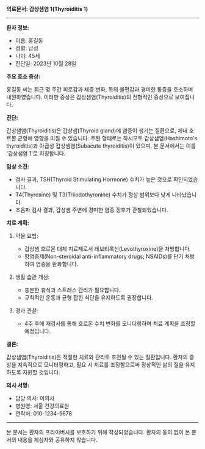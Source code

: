**의료문서: 갑상샘염 1(Thyroiditis 1)**

---

**환자 정보:**

- 이름: 홍길동
- 성별: 남성
- 나이: 45세
- 진단일: 2023년 10월 28일

**주요 호소 증상:**

홍길동 씨는 최근 몇 주간 피로감과 체중 변화, 목의 불편감과 경미한 통증을 호소하며 내원하였습니다. 이러한 증상은 갑상샘염(Thyroiditis)의 전형적인 증상으로 보여집니다.

**진단:**

갑상샘염(Thyroiditis)은 갑상샘(Thyroid gland)에 염증이 생기는 질환으로, 체내 호르몬 균형에 영향을 미칠 수 있습니다. 주된 형태로는 하시모토 갑상샘염(Hashimoto's thyroiditis)과 아급성 갑상샘염(Subacute thyroiditis)이 있으며, 본 문서에서는 이를 '갑상샘염 1'로 지칭합니다.

**임상 소견:**

- 검사 결과, TSH(Thyroid Stimulating Hormone) 수치가 높은 것으로 확인되었습니다.
- T4(Thyroxine) 및 T3(Triiodothyronine) 수치가 정상 범위보다 낮게 나타났습니다.
- 초음파 검사 결과, 갑상샘 주변에 경미한 염증 징후가 관찰되었습니다.

**치료 계획:**

1. 약물 요법:
   - 갑상샘 호르몬 대체 치료제로서 레보티록신(Levothyroxine)을 처방합니다.
   - 항염증제(Non-steroidal anti-inflammatory drugs; NSAIDs)를 단기 처방하여 염증을 완화합니다.

2. 생활 습관 개선:
   - 충분한 휴식과 스트레스 관리가 필요합니다.
   - 규칙적인 운동과 균형 잡힌 식단을 유지하도록 권장합니다.

3. 경과 관찰:
   - 4주 후에 재검사를 통해 호르몬 수치 변화를 모니터링하며 치료 계획을 조정할 예정입니다.

**결론:**

갑상샘염(Thyroiditis)은 적절한 치료와 관리로 호전될 수 있는 질환입니다. 환자의 증상을 지속적으로 모니터링하고, 필요 시 치료를 조정함으로써 정상적인 삶의 질을 유지하도록 지원할 것입니다.

**의사 서명:**

- 담당 의사: 이의사
- 병원명: 서울 건강의료원
- 연락처: 010-1234-5678

---

본 문서는 환자의 프라이버시를 보호하기 위해 작성되었습니다. 환자의 동의 없이 본 문서의 내용을 제삼자와 공유하지 않습니다.